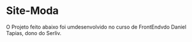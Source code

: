 # Site-Moda
 O Projeto feito abaixo foi umdesenvolvido no curso de FrontEndvdo Daniel Tapias, dono do Serliv.
